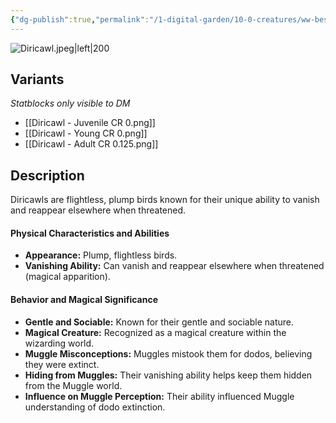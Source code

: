 ```yaml
---
{"dg-publish":true,"permalink":"/1-digital-garden/10-0-creatures/ww-bestiary/diricawl/","tags":["#creature","beast"]}
---
```


![Diricawl.jpeg|left|200](/img/user/1%20DIGITAL%20GARDEN/10.0%20CREATURES/(Attachments)/WW%20Bestiary/Diricawl.jpeg)

## Variants
*Statblocks only visible to DM*
- [[Diricawl - Juvenile CR 0.png]]
- [[Diricawl - Young CR 0.png]]
- [[Diricawl - Adult CR 0.125.png]]

## Description

Diricawls are flightless, plump birds known for their unique ability to vanish and reappear elsewhere when threatened.

#### Physical Characteristics and Abilities

* **Appearance:** Plump, flightless birds.
* **Vanishing Ability:** Can vanish and reappear elsewhere when threatened (magical apparition).

#### Behavior and Magical Significance

* **Gentle and Sociable:** Known for their gentle and sociable nature.
* **Magical Creature:** Recognized as a magical creature within the wizarding world.
* **Muggle Misconceptions:** Muggles mistook them for dodos, believing they were extinct.
* **Hiding from Muggles:** Their vanishing ability helps keep them hidden from the Muggle world.
* **Influence on Muggle Perception:** Their ability influenced Muggle understanding of dodo extinction.